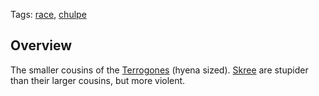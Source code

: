 Tags: [race](Races), [chulpe](Chulpe)

## Overview

The smaller cousins of the [Terrogones](Terrogones) (hyena sized). [Skree](Skree) are stupider than their larger cousins, but more violent. 